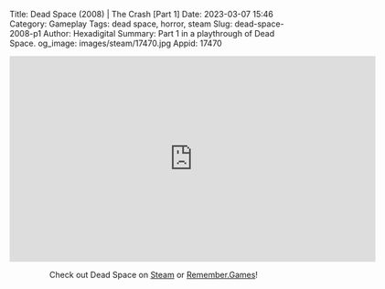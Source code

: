 Title: Dead Space (2008) | The Crash [Part 1]
Date: 2023-03-07 15:46
Category: Gameplay
Tags: dead space,  horror, steam
Slug: dead-space-2008-p1
Author: Hexadigital
Summary: Part 1 in a playthrough of Dead Space.
og_image: images/steam/17470.jpg
Appid: 17470

<center><iframe src="https://www.youtube.com/embed/8iQvIHDoeRc?feature=oembed" allow="accelerometer; autoplay; encrypted-media; gyroscope; picture-in-picture" width="640" height="360" frameborder="0"></iframe>

Check out Dead Space on [Steam](https://store.steampowered.com/app/17470/?curator_clanid=34633900) or [Remember.Games](https://remember.games/game/815/dead-space/)!</center>
